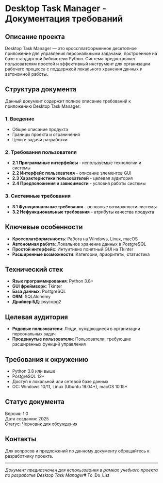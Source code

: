 # Desktop Task Manager - Документация требований

## Описание проекта

Desktop Task Manager — это кроссплатформенное десктопное приложение для управления персональными задачами, построенное на базе стандартной библиотеки Python. Система предоставляет пользователям простой и эффективный инструмент для организации рабочего процесса с поддержкой локального хранения данных и автономной работы.

## Структура документа

Данный документ содержит полное описание требований к приложению Desktop Task Manager:

### 1. Введение
- Общее описание продукта
- Границы проекта и ограничения
- Цели и задачи разработки

### 2. Требования пользователя
- **2.1 Программные интерфейсы** - используемые технологии и системы
- **2.2 Интерфейс пользователя** - описание элементов GUI
- **2.3 Характеристики пользователей** - целевая аудитория
- **2.4 Предположения и зависимости** - условия работы системы

### 3. Системные требования
- **3.1 Функциональные требования** - основные возможности системы
- **3.2 Нефункциональные требования** - атрибуты качества продукта

## Ключевые особенности

- **Кроссплатформенность**: Работа на Windows, Linux, macOS
- **Автономная работа**: Локальное хранение данных в PostgreSQL
- **Простой интерфейс**: Интуитивно понятный GUI на Tkinter
- **Расширенные возможности**: Категории, приоритеты, статистика

## Технический стек

- **Язык программирования**: Python 3.8+
- **GUI фреймворк**: Tkinter
- **База данных**: PostgreSQL
- **ORM**: SQLAlchemy
- **Драйвер БД**: psycopg2

## Целевая аудитория

- **Рядовые пользователи**: Люди, нуждающиеся в организации персональных задач
- **Продвинутые пользователи**: Пользователи, требующие расширенных функций управления

## Требования к окружению

- Python 3.8 или выше
- PostgreSQL 12+
- Доступ к локальной или сетевой базе данных
- ОС: Windows 10/11, Linux (Ubuntu 18.04+), macOS 10.15+

## Статус документа

Версия: 1.0  
Дата создания: 2025  
Статус: Черновик для обсуждения

## Контакты

Для вопросов и предложений по данному документу обращайтесь к разработчику проекта.

---
*Документ предназначен для использования в рамках учебного проекта по разработке Desktop Task Manager*# To_Do_List
